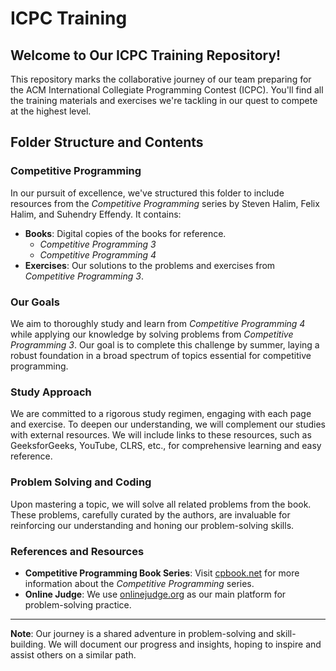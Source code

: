 # ICPC Training

## Welcome to Our ICPC Training Repository!
This repository marks the collaborative journey of our team preparing for the ACM International Collegiate Programming Contest (ICPC). You'll find all the training materials and exercises we're tackling in our quest to compete at the highest level.

## Folder Structure and Contents

### Competitive Programming
In our pursuit of excellence, we've structured this folder to include resources from the *Competitive Programming* series by Steven Halim, Felix Halim, and Suhendry Effendy. It contains:
- **Books**: Digital copies of the books for reference.
  - *Competitive Programming 3*
  - *Competitive Programming 4*
- **Exercises**: Our solutions to the problems and exercises from *Competitive Programming 3*.

### Our Goals
We aim to thoroughly study and learn from *Competitive Programming 4* while applying our knowledge by solving problems from *Competitive Programming 3*. Our goal is to complete this challenge by summer, laying a robust foundation in a broad spectrum of topics essential for competitive programming.

### Study Approach
We are committed to a rigorous study regimen, engaging with each page and exercise. To deepen our understanding, we will complement our studies with external resources. We will include links to these resources, such as GeeksforGeeks, YouTube, CLRS, etc., for comprehensive learning and easy reference.

### Problem Solving and Coding
Upon mastering a topic, we will solve all related problems from the book. These problems, carefully curated by the authors, are invaluable for reinforcing our understanding and honing our problem-solving skills.

### References and Resources
- **Competitive Programming Book Series**: Visit [cpbook.net](https://cpbook.net/) for more information about the *Competitive Programming* series.
- **Online Judge**: We use [onlinejudge.org](https://onlinejudge.org/) as our main platform for problem-solving practice.

---

**Note**: Our journey is a shared adventure in problem-solving and skill-building. We will document our progress and insights, hoping to inspire and assist others on a similar path.

